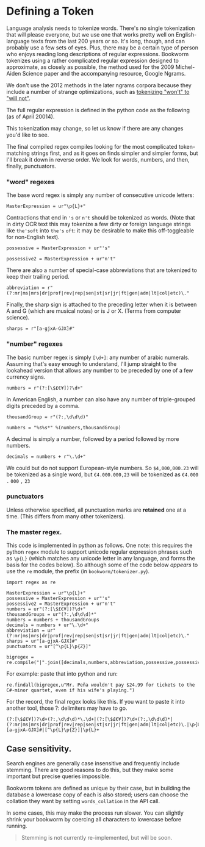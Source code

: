 # Defining a Token

Language analysis needs to tokenize words. There's no single tokenization that will please everyone, but we use one that works pretty well on English-language texts from the last 200 years or so. It's long, though, and can probably use a few sets of eyes. Plus, there may be a certain type of person who enjoys reading long descriptions of regular expressions. Bookworm tokenizes using a rather complicated regular expression designed to approximate, as closely as possible, the method used for the 2009 Michel-Aiden Science paper and the accompanying resource, Google Ngrams.

We don't use the 2012 methods in the later ngrams corpora because they include a number of strange optimizations, such as [tokenizing "won't" to "will not"](https://books.google.com/ngrams/graph?content=won%27t%2Cwill+not&year_start=1800&year_end=2000&corpus=15&smoothing=3&share=&direct_url=t1%3B%2Cwill%20not%3B%2Cc0%3B.t1%3B%2Cwill%20not%3B%2Cc0).

The full regular expression is defined in the python code as the following (as of April 20014).

This tokenization may change, so let us know if there are any changes you'd like to see.

The final compiled regex compiles looking for the most complicated token-matching strings first, and as it goes on finds simpler and simpler forms, but I'll break it down in reverse order. We look for words, numbers, and then, finally, punctuators.

### "word" regexes

The base word regex is simply any number of consecutive unicode letters:

```
MasterExpression = ur"\p{L}+"
```

Contractions that end in `'s` or `n't` should be tokenized as words. (Note that in dirty OCR text this may tokenize a few dirty or foreign language strings like `the'soft` into `the's` `oft`: it may be desirable to make this off-toggleable for non-English text).

```
possessive = MasterExpression + ur"'s"

possessive2 = MasterExpression + ur"n't"
```

There are also a number of special-case abbreviations that are tokenized to keep their trailing period.

```
abbreviation = r"(?:mr|ms|mrs|dr|prof|rev|rep|sen|st|sr|jr|ft|gen|adm|lt|col|etc)\."
```

Finally, the sharp sign is attached to the preceding letter when it is between A and G (which are musical notes) or is J or X. (Terms from computer science).

```
sharps = r"[a-gjxA-GJX]#"
```

### "number" regexes
The basic number regex is simply `[\d+]`: any number of arabic numerals. Assuming that's easy enough to understand, I'll jump straight to the lookahead version that allows any number to be preceded by one of a few currency signs.

```
numbers = r"(?:[\$£€¥])?\d+"
```

In American English, a number can also have any number of triple-grouped digits preceded by a comma.

```
thousandGroup = r"(?:,\d\d\d)"

numbers = "%s%s*" %(numbers,thousandGroup)
```

A decimal is simply a number, followed by a period followed by more numbers.

```
decimals = numbers + r"\.\d+"
```

We could but do not support European-style numbers. So `$4,000,000.23` will be tokenized as a single word, but `€4.000.000,23` will be tokenized as `€4.000` `.` `000` `,` `23`

### punctuators

Unless otherwise specified, all punctuation marks are **retained** one at a time. (This differs from many other tokenizers).

### The master regex.

This code is implemented in python as follows. One note: this requires the python `regex` module to support unicode regular expression phrases such as `\p{L}` (which matches any unicode letter in any language, and forms the basis for the codes below). So although some of the code below *appears* to use the `re` module, the prefix (in `bookworm/tokenizer.py`).

``` {python}
import regex as re

MasterExpression = ur"\p{L}+"
possessive = MasterExpression + ur"'s"
possessive2 = MasterExpression + ur"n't"
numbers = ur"(?:[\$£€¥])?\d+"
thousandGroups = ur"(?:,\d\d\d)*"
numbers = numbers + thousandGroups
decimals = numbers + ur"\.\d+"
abbreviation = ur"(?:mr|ms|mrs|dr|prof|rev|rep|sen|st|sr|jr|ft|gen|adm|lt|col|etc)\."
sharps = ur"[a-gjxA-GJX]#"
punctuators = ur"[^\p{L}\p{Z}]"

bigregex = re.compile("|".join([decimals,numbers,abbreviation,possessive,possessive2,sharps,punctuators,MasterExpression]),re.UNICODE|re.IGNORECASE)
```

For example: paste that into python and run:

```
re.findall(bigregex,u"Mr. Peña wouldn't pay $24.99 for tickets to the C#-minor quartet, even if his wife's playing.")
```

For the record, the final regex looks like this. If you want to paste it into another tool, those ?: delimiters may have to go.

```
(?:[\$£€¥])?\d+(?:,\d\d\d)*\.\d+|(?:[\$£€¥])?\d+(?:,\d\d\d)*|(?:mr|ms|mrs|dr|prof|rev|rep|sen|st|sr|jr|ft|gen|adm|lt|col|etc)\.|\p{L}+'s|\p{L}+n't|[a-gjxA-GJX]#|[^\p{L}\p{Z}]|\p{L}+
```

## Case sensitivity.

Search engines are generally case insensitive and frequently include stemming. There are good reasons to do this, but they make some important but precise queries impossible.

Bookworm tokens are defined as unique by their case, but in building the database a lowercase copy of each is also stored; users can choose the collation they want by setting `words_collation` in the API call.

In some cases, this may make the process run slower. You can slightly shrink your bookworm by coercing all characters to lowercase before running.

> Stemming is not currently re-implemented, but will be soon.
